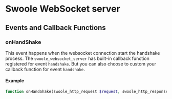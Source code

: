 # Swoole WebSocket server

## Events and Callback Functions

### onHandShake

This event happens when the websocket connection start the handshake process. The `swoole_websocket_server` has built-in callback function registered for event `handshake`. But you can also choose to custom your callback function for event `handshake`.

#### Example

```php
function onHandShake(swoole_http_request $request, swoole_http_response $response)
```

